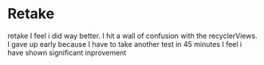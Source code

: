 # Retake
retake
I feel i did way better. I hit a wall of confusion with the recyclerViews. I gave up early because I have to take another test in 45 minutes
I feel i have shown significant inprovement
